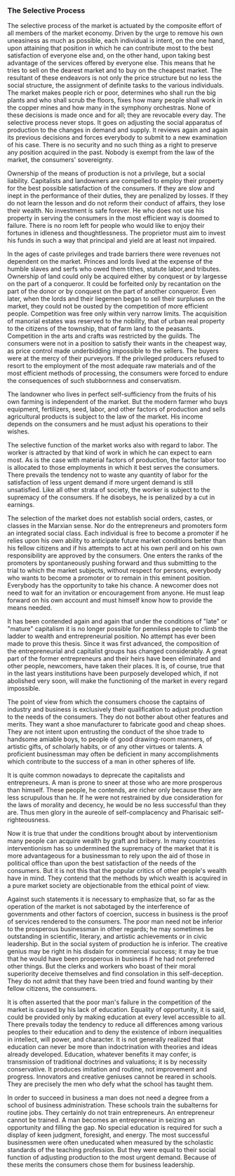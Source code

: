 ### The Selective Process

The selective process of the market is actuated by the composite effort of all members of the market economy. Driven by the urge to remove his own uneasiness as much as possible, each individual is intent, on the one hand, upon attaining that position in which he can contribute most to the best satisfaction of everyone else and, on the other hand, upon taking best advantage of the services offered by everyone else. This means that he tries to sell on the dearest market and to buy on the cheapest market. The resultant of these endeavors is not only the price structure but no less the social structure, the assignment of definite tasks to the various individuals. The market makes people rich or poor, determines who shall run the big plants and who shall scrub the floors, fixes how many people shall work in the copper mines and how many in the symphony orchestras. None of these decisions is made once and for all; they are revocable every day. The selective process never stops. It goes on adjusting the social apparatus of production to the changes in demand and supply. It reviews again and again its previous decisions and forces everybody to submit to a new examination of his case. There is no security and no such thing as a right to preserve any position acquired in the past. Nobody is exempt from the law of the market, the consumers' sovereignty.

Ownership of the means of production is not a privilege, but a social liability. Capitalists and landowners are compelled to employ their property for the best possible satisfaction of the consumers. If they are slow and inept in the performance of their duties, they are penalized by losses. If they do not learn the lesson and do not reform their conduct of affairs, they lose their wealth. No investment is safe forever. He who does not use his property in serving the consumers in the most efficient way is doomed to failure. There is no room left for people who would like to enjoy their fortunes in idleness and thoughtlessness. The proprietor must aim to invest his funds in such a way that principal and yield are at least not impaired.

In the ages of caste privileges and trade barriers there were revenues not dependent on the market. Princes and lords lived at the expense of the humble slaves and serfs who owed them tithes, statute labor,and tributes. Ownership of land could only be acquired either by conquest or by largesse on the part of a conqueror. It could be forfeited only by recantation on the part of the donor or by conquest on the part of another conqueror. Even later, when the lords and their liegemen began to sell their surpluses on the market, they could not be ousted by the competition of more efficient people. Competition was free only within very narrow limits. The acquisition of manorial estates was reserved to the nobility, that of urban real property to the citizens of the township, that of farm land to the peasants. Competition in the arts and crafts was restricted by the guilds. The consumers were not in a position to satisfy their wants in the cheapest way, as price control made underbidding impossible to the sellers. The buyers were at the mercy of their purveyors. If the privileged producers refused to resort to the employment of the most adequate raw materials and of the most efficient methods of processing, the consumers were forced to endure the consequences of such stubbornness and conservatism.

The landowner who lives in perfect self-sufficiency from the fruits of his own farming is independent of the market. But the modern farmer who buys equipment, fertilizers, seed, labor, and other factors of production and sells agricultural products is subject to the law of the market. His income depends on the consumers and he must adjust his operations to their wishes.

The selective function of the market works also with regard to labor. The worker is attracted by that kind of work in which he can expect to earn most. As is the case with material factors of production, the factor labor too is allocated to those employments in which it best serves the consumers. There prevails the tendency not to waste any quantity of labor for the satisfaction of less urgent demand if more urgent demand is still unsatisfied. Like all other strata of society, the worker is subject to the supremacy of the consumers. If he disobeys, he is penalized by a cut in earnings.

The selection of the market does not establish social orders, castes, or classes in the Marxian sense. Nor do the entrepreneurs and promoters form an integrated social class. Each individual is free to become a promoter if he relies upon his own ability to anticipate future market conditions better than his fellow citizens and if his attempts to act at his own peril and on his own responsibility are approved by the consumers. One enters the ranks of the promoters by spontaneously pushing forward and thus submitting to the trial to which the market subjects, without respect for persons, everybody who wants to become a promoter or to remain in this eminent position. Everybody has the opportunity to take his chance. A newcomer does not need to wait for an invitation or encouragement from anyone. He must leap forward on his own account and must himself know how to provide the means needed.

It has been contended again and again that under the conditions of "late" or "mature" capitalism it is no longer possible for penniless people to climb the ladder to wealth and entrepreneurial position. No attempt has ever been made to prove this thesis. Since it was first advanced, the composition of the entrepreneurial and capitalist groups has changed considerably. A great part of the former entrepreneurs and their heirs have been eliminated and other people, newcomers, have taken their places. It is, of course, true that in the last years institutions have been purposely developed which, if not abolished very soon, will make the functioning of the market in every regard impossible.

The point of view from which the consumers choose the captains of industry and business is exclusively their qualification to adjust production to the needs of the consumers. They do not bother about other features and merits. They want a shoe manufacturer to fabricate good and cheap shoes. They are not intent upon entrusting the conduct of the shoe trade to handsome amiable boys, to people of good drawing-room manners, of artistic gifts, of scholarly habits, or of any other virtues or talents. A proficient businessman may often be deficient in many accomplishments which contribute to the success of a man in other spheres of life.

It is quite common nowadays to deprecate the capitalists and entrepreneurs. A man is prone to sneer at those who are more prosperous than himself. These people, he contends, are richer only because they are less scrupulous than he. If he were not restrained by due consideration for the laws of morality and decency, he would be no less successful than they are. Thus men glory in the aureole of self-complacency and Pharisaic self-righteousness.

Now it is true that under the conditions brought about by interventionism many people can acquire wealth by graft and bribery. In many countries interventionism has so undermined the supremacy of the market that it is more advantageous for a businessman to rely upon the aid of those in political office than upon the best satisfaction of the needs of the consumers. But it is not this that the popular critics of other people's wealth have in mind. They contend that the methods by which wealth is acquired in a pure market society are objectionable from the ethical point of view.

Against such statements it is necessary to emphasize that, so far as the operation of the market is not sabotaged by the interference of governments and other factors of coercion, success in business is the proof of services rendered to the consumers. The poor man need not be inferior to the prosperous businessman in other regards; he may sometimes be outstanding in scientific, literary, and artistic achievements or in civic leadership. But in the social system of production he is inferior. The creative genius may be right in his disdain for commercial success; it may be true that he would have been prosperous in business if he had not preferred other things. But the clerks and workers who boast of their moral superiority deceive themselves and find consolation in this self-deception. They do not admit that they have been tried and found wanting by their fellow citizens, the consumers.

It is often asserted that the poor man's failure in the competition of the market is caused by his lack of education. Equality of opportunity, it is said, could be provided only by making education at every level accessible to all. There prevails today the tendency to reduce all differences among various peoples to their education and to deny the existence of inborn inequalities in intellect, will power, and character. It is not generally realized that education can never be more than indoctrination with theories and ideas already developed. Education, whatever benefits it may confer, is transmission of traditional doctrines and valuations; it is by necessity conservative. It produces imitation and routine, not improvement and progress. Innovators and creative geniuses cannot be reared in schools. They are precisely the men who defy what the school has taught them.

In order to succeed in business a man does not need a degree from a school of business administration. These schools train the subalterns for routine jobs. They certainly do not train entrepreneurs. An entrepreneur cannot be trained. A man becomes an entrepreneur in seizing an opportunity and filling the gap. No special education is required for such a display of keen judgment, foresight, and energy. The most successful businessmen were often uneducated when measured by the scholastic standards of the teaching profession. But they were equal to their social function of adjusting production to the most urgent demand. Because of these merits the consumers chose them for business leadership.